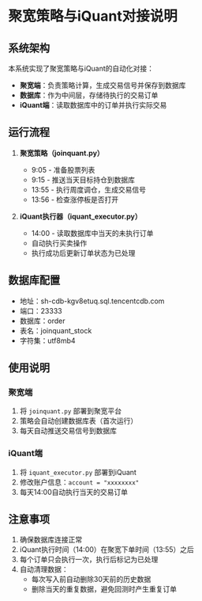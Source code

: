 # 聚宽策略与iQuant对接说明

## 系统架构

本系统实现了聚宽策略与iQuant的自动化对接：
- **聚宽端**：负责策略计算，生成交易信号并保存到数据库
- **数据库**：作为中间层，存储待执行的交易订单
- **iQuant端**：读取数据库中的订单并执行实际交易

## 运行流程

1. **聚宽策略（joinquant.py）**
   - 9:05 - 准备股票列表
   - 9:15 - 推送当天目标持仓到数据库
   - 13:55 - 执行周度调仓，生成交易信号
   - 13:56 - 检查涨停板是否打开

2. **iQuant执行器（iquant_executor.py）**
   - 14:00 - 读取数据库中当天的未执行订单
   - 自动执行买卖操作
   - 执行成功后更新订单状态为已处理

## 数据库配置

- 地址：sh-cdb-kgv8etuq.sql.tencentcdb.com
- 端口：23333
- 数据库：order
- 表名：joinquant_stock
- 字符集：utf8mb4

## 使用说明

### 聚宽端
1. 将 `joinquant.py` 部署到聚宽平台
2. 策略会自动创建数据库表（首次运行）
3. 每天自动推送交易信号到数据库

### iQuant端
1. 将 `iquant_executor.py` 部署到iQuant
2. 修改账户信息：`account = "xxxxxxxx"`
3. 每天14:00自动执行当天的交易订单

## 注意事项

1. 确保数据库连接正常
2. iQuant执行时间（14:00）在聚宽下单时间（13:55）之后
3. 每个订单只会执行一次，执行后标记为已处理
4. 自动清理数据：
   - 每次写入前自动删除30天前的历史数据
   - 删除当天的重复数据，避免回测时产生重复订单 